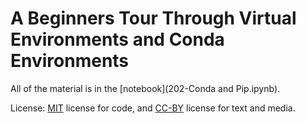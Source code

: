 # A Beginners Tour Through Virtual Environments and Conda Environments

All of the material is in the [notebook](202-Conda and Pip.ipynb).

License: [MIT](https://opensource.org/licenses/MIT) license for code, and [CC-BY](https://creativecommons.org/licenses/by/2.0/) license for text and media.
